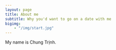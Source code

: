```yaml
---
layout: page
title: About me
subtitle: Why you'd want to go on a date with me
bigimg:
    - "/img/start.jpg"
---
```


My name is Chung Trịnh.